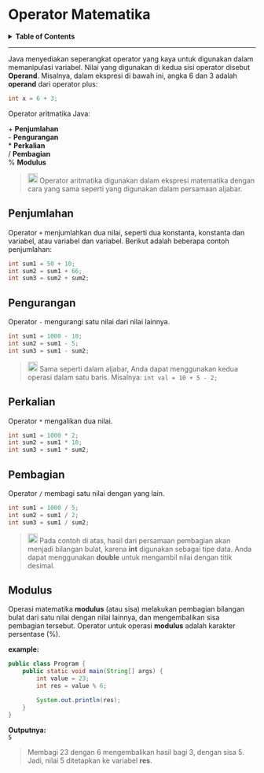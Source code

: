 
# Operator Matematika
<details>
  <summary><b>Table of Contents</b></summary>
  
  + [Penjumlahan](#penjumlahan)
  + [Pengurangan](#pengurangan)
  + [Perkalian](#perkalian)
  + [Pembagian](#pembagian)
  + [Modulus](#modulus)
  
</details>

----

Java menyediakan seperangkat operator yang kaya untuk digunakan dalam memanipulasi variabel. Nilai yang digunakan di kedua sisi operator disebut **Operand**. 
Misalnya, dalam ekspresi di bawah ini, angka 6 dan 3 adalah **operand** dari operator plus:

```java
int x = 6 + 3;
```
Operator aritmatika Java:

\+ **Penjumlahan**<br>
\- **Pengurangan**<br>
\* **Perkalian**<br>
\/ **Pembagian**<br>
\% **Modulus**

> <img src="https://img.icons8.com/ios/250/000000/pin3.png" width=20> Operator aritmatika digunakan dalam ekspresi matematika dengan cara yang sama seperti yang digunakan dalam persamaan aljabar.

## Penjumlahan
Operator `+` menjumlahkan dua nilai, seperti dua konstanta, konstanta dan variabel, atau variabel dan variabel. Berikut adalah beberapa contoh penjumlahan:

```java
int sum1 = 50 + 10; 
int sum2 = sum1 + 66; 
int sum3 = sum2 + sum2;
```

## Pengurangan
Operator `-` mengurangi satu nilai dari nilai lainnya.
```java
int sum1 = 1000 - 10;
int sum2 = sum1 - 5;
int sum3 = sum1 - sum2;
```

> <img src="https://img.icons8.com/ios/250/000000/pin3.png" width=20> Sama seperti dalam aljabar, Anda dapat menggunakan kedua operasi dalam satu baris. Misalnya: `int val = 10 + 5 - 2;`

## Perkalian
Operator `*` mengalikan dua nilai.
```java
int sum1 = 1000 * 2;
int sum2 = sum1 * 10;
int sum3 = sum1 * sum2;
```
## Pembagian
Operator `/` membagi satu nilai dengan yang lain.
```java
int sum1 = 1000 / 5;
int sum2 = sum1 / 2;
int sum3 = sum1 / sum2;
```
> <img src="https://img.icons8.com/ios/250/000000/pin3.png" width=20> Pada contoh di atas, hasil dari persamaan pembagian akan menjadi bilangan bulat, karena **int** digunakan sebagai tipe data. Anda dapat menggunakan **double** untuk mengambil nilai dengan titik desimal.

## Modulus

Operasi matematika **modulus** (atau sisa) melakukan pembagian bilangan bulat dari satu nilai dengan nilai lainnya, dan mengembalikan sisa pembagian tersebut. Operator untuk operasi **modulus** adalah karakter persentase (%).

**example:**
```java
public class Program {
    public static void main(String[] args) {
        int value = 23;
        int res = value % 6;

        System.out.println(res);
    }
}
```

**Outputnya:**<br>
`5`

> Membagi 23 dengan 6 mengembalikan hasil bagi 3, dengan sisa 5. Jadi, nilai 5 ditetapkan ke variabel **res**.
